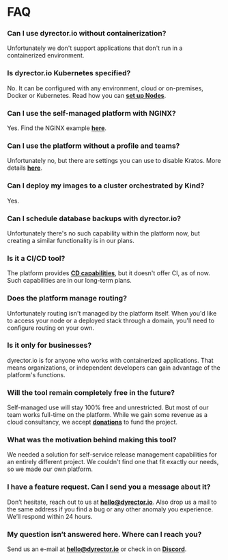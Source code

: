 # FAQ

### Can I use dyrector.io without containerization?

Unfortunately we don't support applications that don't run in a containerized environment.

### Is dyrector.io Kubernetes specified?

No. It can be configured with any environment, cloud or on-premises, Docker or Kubernetes. Read how you can [**set up Nodes**](../../docs/tutorials/register-your-node.md).

### **Can I use the self-managed platform with NGINX?**

Yes. Find the NGINX example [**here**](../../self-managed/proxies.md#nginx).

### Can I use the platform without a profile and teams?

Unfortunately no, but there are settings you can use to disable Kratos. More details [**here**](https://docs.dyrector.io/self-managed/quick-start).

### Can I deploy my images to a cluster orchestrated by Kind?

Yes.

### Can I schedule database backups with dyrector.io?

Unfortunately there's no such capability within the platform now, but creating a similar functionality is in our plans.

### Is it a CI/CD tool?

The platform provides [**CD capabilities**](../../features/continuous-deployment.md), but it doesn't offer CI, as of now. Such capabilities are in our long-term plans.

### Does the platform manage routing?

Unfortunately routing isn't managed by the platform itself. When you'd like to access your node or a deployed stack through a domain, you'll need to configure routing on your own.

### Is it only for businesses?

dyrector.io is for anyone who works with containerized applications. That means organizations, or independent developers can gain advantage of the platform's functions.

### Will the tool remain completely free in the future?

Self-managed use will stay 100% free and unrestricted. But most of our team works full-time on the platform. While we gain some revenue as a cloud consultancy, we accept [**donations**](https://opencollective.com/dyrectorio-platform) to fund the project.

### What was the motivation behind making this tool?

We needed a solution for self-service release management capabilities for an entirely different project. We couldn't find one that fit exactly our needs, so we made our own platform.

### I have a feature request. Can I send you a message about it?

Don’t hesitate, reach out to us at [**hello@dyrector.io**](mailto:hello@dyrector.io). Also drop us a mail to the same address if you find a bug or any other anomaly you experience. We’ll respond within 24 hours.

### My question isn’t answered here. Where can I reach you?

Send us an e-mail at [**hello@dyrector.io**](mailto:hello@dyrector.io) or check in on [**Discord**](https://discord.gg/pZWbd4fxga).
